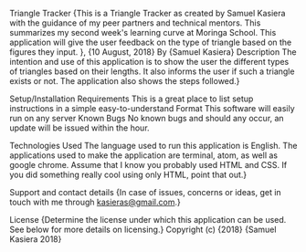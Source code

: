 Triangle Tracker
{This is a Triangle Tracker as created by Samuel Kasiera with the guidance of my peer partners and technical mentors. This summarizes my second week's learning curve at Moringa School. This application will give the user feedback on the type of triangle based on the figures they input. }, {10 August, 2018}
By {Samuel Kasiera}
Description
The intention and use of this application is to show the user the different types of triangles based on their lengths. It also informs the user if such a triangle exists or not. The application also shows the steps followed.}

Setup/Installation Requirements
This is a great place
to list setup instructions
in a simple
easy-to-understand
Format
This software will easily run on any server
Known Bugs
No known bugs and should any occur, an update will be issued within the hour.

Technologies Used
The language used to run this application is English. The applications used to make the application are terminal, atom, as well as google chrome. Assume that I know you probably used HTML and CSS. If you did something really cool using only HTML, point that out.}

Support and contact details
{In case of issues, concerns or ideas, get in touch with me through kasieras@gmail.com.}

License
{Determine the license under which this application can be used. See below for more details on licensing.} Copyright (c) {2018} {Samuel Kasiera 2018}
